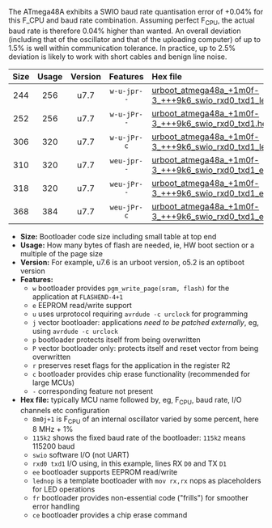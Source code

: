 The ATmega48A exhibits a SWIO baud rate quantisation error of +0.04% for this F_CPU and baud rate combination. Assuming perfect F<sub>CPU</sub>, the actual baud rate is therefore 0.04% higher than wanted. An overall deviation (including that of the oscillator and that of the uploading computer) of up to 1.5% is well within communication tolerance. In practice, up to 2.5% deviation is likely to work with short cables and benign line noise.

|Size|Usage|Version|Features|Hex file|
|:-:|:-:|:-:|:-:|:--|
|244|256|u7.7|`w-u-jpr--`|[urboot_atmega48a_+1m0f-3_+++9k6_swio_rxd0_txd1_lednop.hex](https://raw.githubusercontent.com/stefanrueger/urboot.hex/main/mcus/atmega48a/internal_oscillator/fcpu_+1m0f-3/br_+++9k6/urboot_atmega48a_+1m0f-3_+++9k6_swio_rxd0_txd1_lednop.hex)|
|252|256|u7.7|`w-u-jPr--`|[urboot_atmega48a_+1m0f-3_+++9k6_swio_rxd0_txd1.hex](https://raw.githubusercontent.com/stefanrueger/urboot.hex/main/mcus/atmega48a/internal_oscillator/fcpu_+1m0f-3/br_+++9k6/urboot_atmega48a_+1m0f-3_+++9k6_swio_rxd0_txd1.hex)|
|306|320|u7.7|`w-u-jPr-c`|[urboot_atmega48a_+1m0f-3_+++9k6_swio_rxd0_txd1_lednop_fr_ce.hex](https://raw.githubusercontent.com/stefanrueger/urboot.hex/main/mcus/atmega48a/internal_oscillator/fcpu_+1m0f-3/br_+++9k6/urboot_atmega48a_+1m0f-3_+++9k6_swio_rxd0_txd1_lednop_fr_ce.hex)|
|310|320|u7.7|`weu-jpr--`|[urboot_atmega48a_+1m0f-3_+++9k6_swio_rxd0_txd1_ee_lednop.hex](https://raw.githubusercontent.com/stefanrueger/urboot.hex/main/mcus/atmega48a/internal_oscillator/fcpu_+1m0f-3/br_+++9k6/urboot_atmega48a_+1m0f-3_+++9k6_swio_rxd0_txd1_ee_lednop.hex)|
|318|320|u7.7|`weu-jPr--`|[urboot_atmega48a_+1m0f-3_+++9k6_swio_rxd0_txd1_ee.hex](https://raw.githubusercontent.com/stefanrueger/urboot.hex/main/mcus/atmega48a/internal_oscillator/fcpu_+1m0f-3/br_+++9k6/urboot_atmega48a_+1m0f-3_+++9k6_swio_rxd0_txd1_ee.hex)|
|368|384|u7.7|`weu-jPr-c`|[urboot_atmega48a_+1m0f-3_+++9k6_swio_rxd0_txd1_ee_lednop_fr_ce.hex](https://raw.githubusercontent.com/stefanrueger/urboot.hex/main/mcus/atmega48a/internal_oscillator/fcpu_+1m0f-3/br_+++9k6/urboot_atmega48a_+1m0f-3_+++9k6_swio_rxd0_txd1_ee_lednop_fr_ce.hex)|

- **Size:** Bootloader code size including small table at top end
- **Usage:** How many bytes of flash are needed, ie, HW boot section or a multiple of the page size
- **Version:** For example, u7.6 is an urboot version, o5.2 is an optiboot version
- **Features:**
  + `w` bootloader provides `pgm_write_page(sram, flash)` for the application at `FLASHEND-4+1`
  + `e` EEPROM read/write support
  + `u` uses urprotocol requiring `avrdude -c urclock` for programming
  + `j` vector bootloader: applications *need to be patched externally*, eg, using `avrdude -c urclock`
  + `p` bootloader protects itself from being overwritten
  + `P` vector bootloader only: protects itself and reset vector from being overwritten
  + `r` preserves reset flags for the application in the register R2
  + `c` bootloader provides chip erase functionality (recommended for large MCUs)
  + `-` corresponding feature not present
- **Hex file:** typically MCU name followed by, eg, F<sub>CPU</sub>, baud rate, I/O channels etc configuration
  + `8m0j+1` is F<sub>CPU</sub> of an internal oscillator varied by some percent, here 8 MHz + 1%
  + `115k2` shows the fixed baud rate of the bootloader: `115k2` means 115200 baud
  + `swio` software I/O (not UART)
  + `rxd0 txd1` I/O using, in this example, lines RX `D0` and TX `D1`
  + `ee` bootloader supports EEPROM read/write
  + `lednop` is a template bootloader with `mov rx,rx` nops as placeholders for LED operations
  + `fr` bootloader provides non-essential code ("frills") for smoother error handling
  + `ce` bootloader provides a chip erase command

